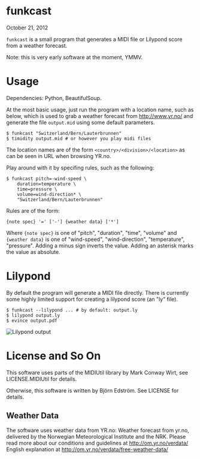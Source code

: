 # funkcast
October 21, 2012

`funkcast` is a small program that generates a MIDI file or Lilypond
score from a weather forecast.

Note: this is very early software at the moment, YMMV.

# Usage

Dependencies: Python, BeautifulSoup.

At the most basic usage, just run the program with a location name,
such as below, which is used to grab a weather forecast from
http://www.yr.no/ and generate the file `output.mid` using some
default parameters.

    $ funkcast "Switzerland/Bern/Lauterbrunnen"
    $ timidity output.mid # or however you play midi files

The location names are of the form `<country>/<division>/<location>` as
can be seen in URL when browsing YR.no.

Play around with it by specifing rules, such as the following:

    $ funkcast pitch=-wind-speed \
        duration=temperature \
        time=pressure \
        volume=wind-direction* \
        "Switzerland/Bern/Lauterbrunnen"

Rules are of the form:

    {note spec} '=' ['-'] {weather data} ['*']

Where `{note spec}` is one of "pitch", "duration", "time", "volume"
and `{weather data}` is one of "wind-speed", "wind-direction",
"temperature", "pressure". Adding a minus sign inverts the
value. Adding an asterisk marks the value as absolute.

# Lilypond

By default the program will generate a MIDI file directly. There is
currently some highly limited support for creating a lilypond score
(an "ly" file).

    $ funkcast --lilypond ... # by default: output.ly
    $ lilypond output.ly
    $ evince output.pdf

![Lilypond output](https://raw.github.com/bjornedstrom/funkcast/master/doc/lilypond.png)

# License and So On

This software uses parts of the MIDIUtil library by Mark Conway Wirt,
see LICENSE.MIDIUtil for details.

Otherwise, this software is written by Björn Edström. See LICENSE for
details.

## Weather Data

The software uses weather data from YR.no: Weather forecast from
yr.no, delivered by the Norwegian Meteorological Institute and the
NRK. Please read more about our conditions and guidelines at
http://om.yr.no/verdata/ English explanation at
http://om.yr.no/verdata/free-weather-data/
